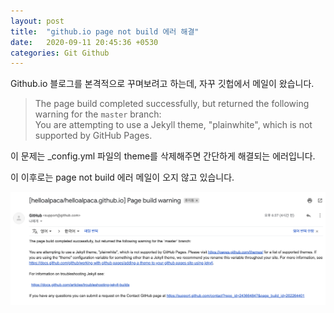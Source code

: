 ```yaml
---
layout: post
title:  "github.io page not build 에러 해결"
date:   2020-09-11 20:45:36 +0530
categories: Git Github
---
```

Github.io 블로그를 본격적으로 꾸며보려고 하는데, 자꾸 깃헙에서 메일이 왔습니다.

>The page build completed successfully, but returned the following warning for the `master` branch: </br>
You are attempting to use a Jekyll theme, "plainwhite", which is not supported by GitHub Pages.

이 문제는 _config.yml 파일의 theme를 삭제해주면 간단하게 해결되는 에러입니다.

이 이후로는 page not build 에러 메일이 오지 않고 있습니다.

![Github에서 온 메일](/assets/images/200911_email.png)
